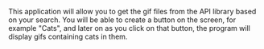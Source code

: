 This application will allow you to get the gif files from the API library based on your search. You will be able to create a button on the screen, for example "Cats", and later on as you click on that button, the program will display gifs containing cats in them. 
